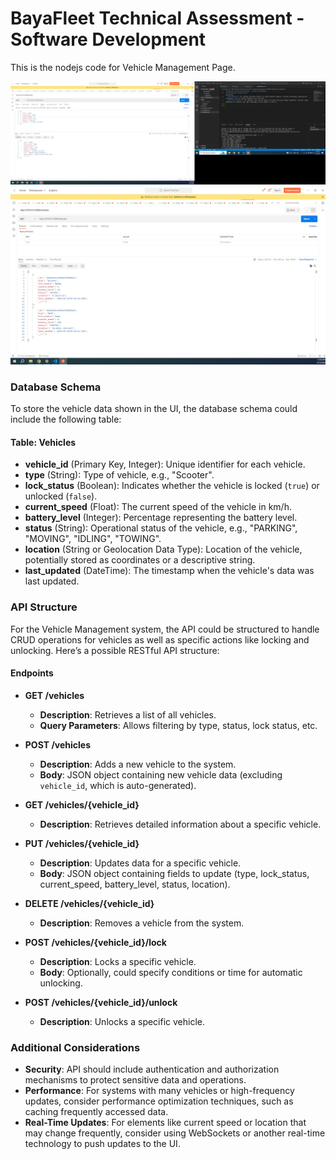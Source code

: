 # BayaFleet Technical Assessment - Software Development

This is the nodejs code for Vehicle Management Page.

![Postman1](Screenshot.png)
![Postman1](Screenshot1.png)

### Database Schema
To store the vehicle data shown in the UI, the database schema could include the following table:

#### Table: Vehicles
- **vehicle_id** (Primary Key, Integer): Unique identifier for each vehicle.
- **type** (String): Type of vehicle, e.g., "Scooter".
- **lock_status** (Boolean): Indicates whether the vehicle is locked (`true`) or unlocked (`false`).
- **current_speed** (Float): The current speed of the vehicle in km/h.
- **battery_level** (Integer): Percentage representing the battery level.
- **status** (String): Operational status of the vehicle, e.g., "PARKING", "MOVING", "IDLING", "TOWING".
- **location** (String or Geolocation Data Type): Location of the vehicle, potentially stored as coordinates or a descriptive string.
- **last_updated** (DateTime): The timestamp when the vehicle's data was last updated.

### API Structure
For the Vehicle Management system, the API could be structured to handle CRUD operations for vehicles as well as specific actions like locking and unlocking. Here’s a possible RESTful API structure:

#### Endpoints

- **GET /vehicles**
  - **Description**: Retrieves a list of all vehicles.
  - **Query Parameters**: Allows filtering by type, status, lock status, etc.

- **POST /vehicles**
  - **Description**: Adds a new vehicle to the system.
  - **Body**: JSON object containing new vehicle data (excluding `vehicle_id`, which is auto-generated).

- **GET /vehicles/{vehicle_id}**
  - **Description**: Retrieves detailed information about a specific vehicle.

- **PUT /vehicles/{vehicle_id}**
  - **Description**: Updates data for a specific vehicle.
  - **Body**: JSON object containing fields to update (type, lock_status, current_speed, battery_level, status, location).

- **DELETE /vehicles/{vehicle_id}**
  - **Description**: Removes a vehicle from the system.

- **POST /vehicles/{vehicle_id}/lock**
  - **Description**: Locks a specific vehicle.
  - **Body**: Optionally, could specify conditions or time for automatic unlocking.

- **POST /vehicles/{vehicle_id}/unlock**
  - **Description**: Unlocks a specific vehicle.

### Additional Considerations
- **Security**: API should include authentication and authorization mechanisms to protect sensitive data and operations.
- **Performance**: For systems with many vehicles or high-frequency updates, consider performance optimization techniques, such as caching frequently accessed data.
- **Real-Time Updates**: For elements like current speed or location that may change frequently, consider using WebSockets or another real-time technology to push updates to the UI.

